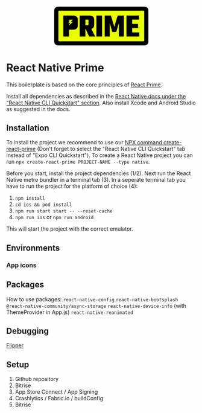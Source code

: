 <p align="center">
  <img src="https://github.com/JBostelaar/react-prime/blob/master/src/static/images/prime-logo.png" alt="prime-logo" width="250px" />
</p>

# React Native Prime
This boilerplate is based on the core principles of [React Prime](https://github.com/JBostelaar/react-prime/).

Install all dependencies as described in the [React Native docs under the "React Native CLI Quickstart" section](https://facebook.github.io/react-native/docs/getting-started "React Native Docs"). Also install Xcode and Android Studio as suggested in the docs.


## Installation
To install the project we recommend to use our [NPX command create-react-prime](https://github.com/react-prime/create-react-prime) (Don't forget to select the "React Native CLI Quickstart" tab instead of "Expo CLI Quickstart"). To create a React Native project you can run `npx create-react-prime PROJECT-NAME --type native`.

Before you start, install the project dependencies (1/2). Next run the React Native metro bundler in a terminal tab (3). In a seperate terminal tab you have to run the project for the platform of choice (4):
1. `npm install`
2. `cd ios && pod install`
3. `npm run start start -- --reset-cache`
4. `npm run ios` or `npm run android`

This will start the project with the correct emulator.


## Environments


### App icons


## Packages
How to use packages:
`react-native-config`
`react-native-bootsplash`
`@react-native-community/async-storage`
`react-native-device-info` (with ThemeProvider in App.js)
`react-native-reanimated`


## Debugging
[Flipper](https://github.com/facebook/flipper)


## Setup
1. Github repository
2. Bitrise
3. App Store Connect / App Signing
4. Crashlytics / Fabric.io / buildConfig
5. Bitrise